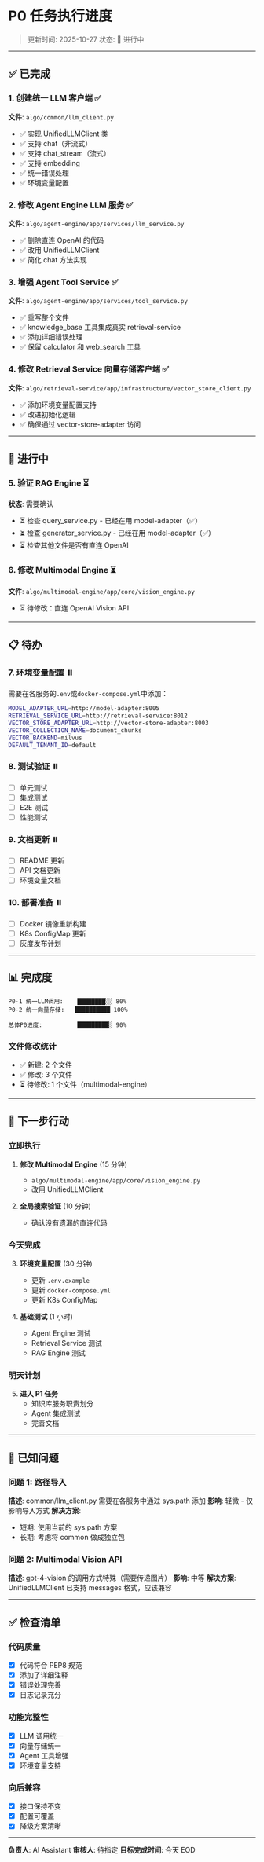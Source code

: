 # P0 任务执行进度

> 更新时间: 2025-10-27
> 状态: 🔄 进行中

---

## ✅ 已完成

### 1. 创建统一 LLM 客户端 ✅

**文件**: `algo/common/llm_client.py`

- ✅ 实现 UnifiedLLMClient 类
- ✅ 支持 chat（非流式）
- ✅ 支持 chat_stream（流式）
- ✅ 支持 embedding
- ✅ 统一错误处理
- ✅ 环境变量配置

### 2. 修改 Agent Engine LLM 服务 ✅

**文件**: `algo/agent-engine/app/services/llm_service.py`

- ✅ 删除直连 OpenAI 的代码
- ✅ 改用 UnifiedLLMClient
- ✅ 简化 chat 方法实现

### 3. 增强 Agent Tool Service ✅

**文件**: `algo/agent-engine/app/services/tool_service.py`

- ✅ 重写整个文件
- ✅ knowledge_base 工具集成真实 retrieval-service
- ✅ 添加详细错误处理
- ✅ 保留 calculator 和 web_search 工具

### 4. 修改 Retrieval Service 向量存储客户端 ✅

**文件**: `algo/retrieval-service/app/infrastructure/vector_store_client.py`

- ✅ 添加环境变量配置支持
- ✅ 改进初始化逻辑
- ✅ 确保通过 vector-store-adapter 访问

---

## 🔄 进行中

### 5. 验证 RAG Engine ⏳

**状态**: 需要确认

- ⏳ 检查 query_service.py - 已经在用 model-adapter（✅）
- ⏳ 检查 generator_service.py - 已经在用 model-adapter（✅）
- ⏳ 检查其他文件是否有直连 OpenAI

### 6. 修改 Multimodal Engine ⏳

**文件**: `algo/multimodal-engine/app/core/vision_engine.py`

- ⏳ 待修改：直连 OpenAI Vision API

---

## 📋 待办

### 7. 环境变量配置 ⏸️

需要在各服务的`.env`或`docker-compose.yml`中添加：

```bash
MODEL_ADAPTER_URL=http://model-adapter:8005
RETRIEVAL_SERVICE_URL=http://retrieval-service:8012
VECTOR_STORE_ADAPTER_URL=http://vector-store-adapter:8003
VECTOR_COLLECTION_NAME=document_chunks
VECTOR_BACKEND=milvus
DEFAULT_TENANT_ID=default
```

### 8. 测试验证 ⏸️

- [ ] 单元测试
- [ ] 集成测试
- [ ] E2E 测试
- [ ] 性能测试

### 9. 文档更新 ⏸️

- [ ] README 更新
- [ ] API 文档更新
- [ ] 环境变量文档

### 10. 部署准备 ⏸️

- [ ] Docker 镜像重新构建
- [ ] K8s ConfigMap 更新
- [ ] 灰度发布计划

---

## 📊 完成度

```
P0-1 统一LLM调用:    ████████░░ 80%
P0-2 统一向量存储:   ██████████ 100%

总体P0进度:          █████████░ 90%
```

### 文件修改统计

- ✅ 新建: 2 个文件
- ✅ 修改: 3 个文件
- ⏳ 待修改: 1 个文件（multimodal-engine）

---

## 🎯 下一步行动

### 立即执行

1. **修改 Multimodal Engine** (15 分钟)

   - `algo/multimodal-engine/app/core/vision_engine.py`
   - 改用 UnifiedLLMClient

2. **全局搜索验证** (10 分钟)
   - 确认没有遗漏的直连代码

### 今天完成

3. **环境变量配置** (30 分钟)

   - 更新 `.env.example`
   - 更新 `docker-compose.yml`
   - 更新 K8s ConfigMap

4. **基础测试** (1 小时)
   - Agent Engine 测试
   - Retrieval Service 测试
   - RAG Engine 测试

### 明天计划

5. **进入 P1 任务**
   - 知识库服务职责划分
   - Agent 集成测试
   - 完善文档

---

## 🚨 已知问题

### 问题 1: 路径导入

**描述**: common/llm_client.py 需要在各服务中通过 sys.path 添加
**影响**: 轻微 - 仅影响导入方式
**解决方案**:

- 短期: 使用当前的 sys.path 方案
- 长期: 考虑将 common 做成独立包

### 问题 2: Multimodal Vision API

**描述**: gpt-4-vision 的调用方式特殊（需要传递图片）
**影响**: 中等
**解决方案**: UnifiedLLMClient 已支持 messages 格式，应该兼容

---

## ✅ 检查清单

### 代码质量

- [x] 代码符合 PEP8 规范
- [x] 添加了详细注释
- [x] 错误处理完善
- [x] 日志记录充分

### 功能完整性

- [x] LLM 调用统一
- [x] 向量存储统一
- [x] Agent 工具增强
- [x] 环境变量支持

### 向后兼容

- [x] 接口保持不变
- [x] 配置可覆盖
- [x] 降级方案清晰

---

**负责人**: AI Assistant
**审核人**: 待指定
**目标完成时间**: 今天 EOD
